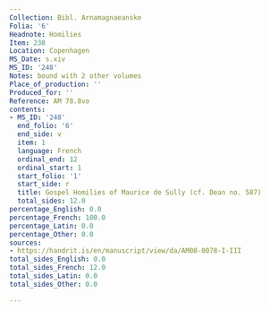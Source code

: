 ```yaml
---
Collection: Bibl. Arnamagnaeanske
Folia: '6'
Headnote: Homilies
Item: 238
Location: Copenhagen
MS_Date: s.xiv
MS_ID: '248'
Notes: bound with 2 other volumes
Place_of_production: ''
Produced_for: ''
Reference: AM 78.8vo
contents:
- MS_ID: '248'
  end_folio: '6'
  end_side: v
  item: 1
  language: French
  ordinal_end: 12
  ordinal_start: 1
  start_folio: '1'
  start_side: r
  title: Gospel Homilies of Maurice de Sully (cf. Dean no. 587)
  total_sides: 12.0
percentage_English: 0.0
percentage_French: 100.0
percentage_Latin: 0.0
percentage_Other: 0.0
sources:
- https://handrit.is/en/manuscript/view/da/AM08-0078-I-III
total_sides_English: 0.0
total_sides_French: 12.0
total_sides_Latin: 0.0
total_sides_Other: 0.0

---
```

